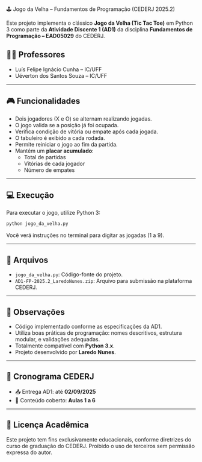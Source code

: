 🕹️ Jogo da Velha – Fundamentos de Programação (CEDERJ 2025.2)

Este projeto implementa o clássico **Jogo da Velha (Tic Tac Toe)** em Python 3 como parte da **Atividade Discente 1 (AD1)** da disciplina **Fundamentos de Programação – EAD05029** do CEDERJ.

## 👨‍🏫 Professores

- Luís Felipe Ignácio Cunha – IC/UFF
- Uéverton dos Santos Souza – IC/UFF

---

## 🎮 Funcionalidades

- Dois jogadores (X e O) se alternam realizando jogadas.
- O jogo valida se a posição já foi ocupada.
- Verifica condição de vitória ou empate após cada jogada.
- O tabuleiro é exibido a cada rodada.
- Permite reiniciar o jogo ao fim da partida.
- Mantém um **placar acumulado**:
  - Total de partidas
  - Vitórias de cada jogador
  - Número de empates

---

## 💻 Execução

Para executar o jogo, utilize Python 3:

```bash
python jogo_da_velha.py
```

Você verá instruções no terminal para digitar as jogadas (1 a 9).

---

## 📁 Arquivos

- `jogo_da_velha.py`: Código-fonte do projeto.
- `AD1-FP-2025.2_LaredoNunes.zip`: Arquivo para submissão na plataforma CEDERJ.

---

## 📌 Observações

- Código implementado conforme as especificações da AD1.
- Utiliza boas práticas de programação: nomes descritivos, estrutura modular, e validações adequadas.
- Totalmente compatível com **Python 3.x**.
- Projeto desenvolvido por **Laredo Nunes**.

---

## 📅 Cronograma CEDERJ

- 📤 Entrega AD1: até **02/09/2025**
- 📘 Conteúdo coberto: **Aulas 1 a 6**

---

## 🧠 Licença Acadêmica

Este projeto tem fins exclusivamente educacionais, conforme diretrizes do curso de graduação do CEDERJ. Proibido o uso de terceiros sem permissão expressa do autor.
